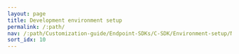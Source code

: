 ```yaml
---
layout: page
title: Development environment setup
permalink: /:path/
nav: /:path/Customization-guide/Endpoint-SDKs/C-SDK/Environment-setup/Nix-guide
sort_idx: 10
---
```

